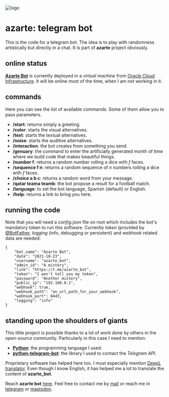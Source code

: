 ![logo](https://gitlab.com/azarte/azarte.gitlab.io/-/raw/master/public/assets/img/logo_64.png)

# azarte: telegram bot

This is the code for a telegram bot. The idea is to play with randomness artistically but directly in a chat.
It is part of **azarte** project obviously.  

## online status

[**Azarte Bot**](https://t.me/azarte_bot) is currently deployed in a *virtual machine* from
[Oracle Cloud Infrastructure](https://www.oracle.com/cloud/). It will be online most of the time, when I am not
working in it.  

## commands

Here you can see the list of available commands. Some of them allow you to pass parameters.

- **/start**: returns simply a greeting.  
- **/color**: starts the visual alternatives.
- **/text**: starts the textual alternatives.  
- **/noise**: starts the auditive alternatives.  
- **/interaction**: the bot creates from something you send.
- **/genuary**: the command to enter the artificially generated month of time where we build code that makes beautiful things.  
- **/number f**: returns a random number rolling a dice with *f* faces.  
- **/sequence f n**: returns a random sequence of *n* numbers rolling a dice with *f* faces.  
- **/choice a b c**: returns a random word from your message.
- **/qatar teama teamb**: the bot propose a result for a football match.  
- **/language**: to set the bot language, Spanish (default) or English.
- **/help**: returns a link to bring you here.  

## running the code

Note that you will need a *config.json* file on root which includes the bot's mandatory token to run this software.
Currently *token* (provided by [@BotFather](https://t.me/BotFather), *logging* (info, debugging or persistent) and
*webhook* related data are needed:

```
{
	"bot_name": "Azarte Bot",
	"date": "2021-10-23",
	"username": "azarte_bot",
	"admin_id": "A mistery",
	"link": "https://t.me/azarte_bot",
	"token": "I won't tell you my token",
	"password": "Another mistery",
	"public_ip": "192.168.0.1",
	"webhook": true,
	"webhook_path": "an_url_path_for_your_webhook",
	"webhook_port": 8443,
	"logging": "info"
}

```
## standing upon the shoulders of giants

This little project is possible thanks to a lot of work done by others in the *open-source* community. Particularly in
this case I need to mention:

- [**Python**](https://www.python.org/): the programming language I used.  
- [**python-telegram-bot**](https://python-telegram-bot.org/): the library I used to contact the *Telegram API*.  

Proprietary software has helped here too. I must especially mention [DeepL translator](https://www.deepl.com/translator).
Even though I know English, it has helped me a lot to translate the content of **azarte_bot**.  

Reach **azarte bot** [here](https://t.me/azarte_bot).
Feel free to contact me by [mail](mailto:rodrigovalla@protonmail.ch) or reach me in
[telegram](https://t.me/rvalla) or [mastodon](https://fosstodon.org/@rvalla).
